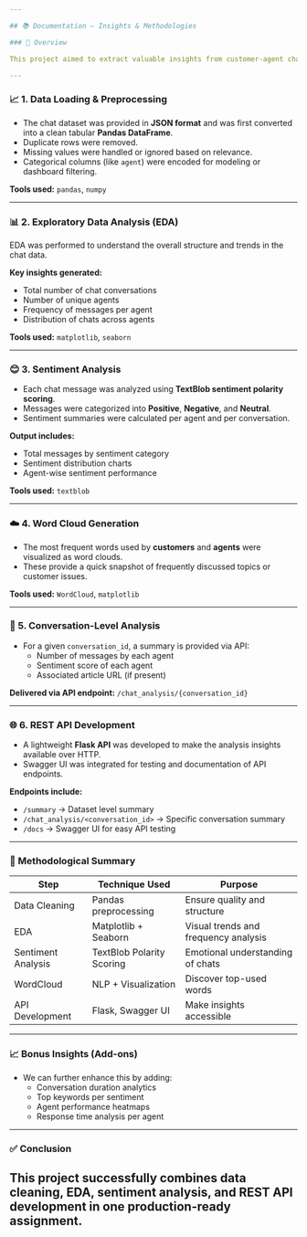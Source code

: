 ```yaml
---

## 📚 Documentation – Insights & Methodologies

### 📌 Overview

This project aimed to extract valuable insights from customer-agent chat data using Exploratory Data Analysis (EDA) and Sentiment Analysis techniques. This documentation explains how the project was structured, what insights were generated, and what methodologies were used at each step.

---
```


### 📈 1. Data Loading & Preprocessing

- The chat dataset was provided in **JSON format** and was first converted into a clean tabular **Pandas DataFrame**.
- Duplicate rows were removed.
- Missing values were handled or ignored based on relevance.
- Categorical columns (like `agent`) were encoded for modeling or dashboard filtering.

**Tools used:** `pandas`, `numpy`

---

### 📊 2. Exploratory Data Analysis (EDA)

EDA was performed to understand the overall structure and trends in the chat data.

**Key insights generated:**
- Total number of chat conversations
- Number of unique agents
- Frequency of messages per agent
- Distribution of chats across agents

**Tools used:** `matplotlib`, `seaborn`

---

### 😊 3. Sentiment Analysis

- Each chat message was analyzed using **TextBlob sentiment polarity scoring**.
- Messages were categorized into **Positive**, **Negative**, and **Neutral**.
- Sentiment summaries were calculated per agent and per conversation.

**Output includes:**
- Total messages by sentiment category
- Sentiment distribution charts
- Agent-wise sentiment performance

**Tools used:** `textblob`

---

### ☁️ 4. Word Cloud Generation

- The most frequent words used by **customers** and **agents** were visualized as word clouds.
- These provide a quick snapshot of frequently discussed topics or customer issues.

**Tools used:** `WordCloud`, `matplotlib`

---

### 💬 5. Conversation-Level Analysis

- For a given `conversation_id`, a summary is provided via API:
  - Number of messages by each agent
  - Sentiment score of each agent
  - Associated article URL (if present)

**Delivered via API endpoint:** `/chat_analysis/{conversation_id}`

---

### 🌐 6. REST API Development

- A lightweight **Flask API** was developed to make the analysis insights available over HTTP.
- Swagger UI was integrated for testing and documentation of API endpoints.

**Endpoints include:**
- `/summary` → Dataset level summary
- `/chat_analysis/<conversation_id>` → Specific conversation summary
- `/docs` → Swagger UI for easy API testing

---

### 📌 Methodological Summary

| Step | Technique Used | Purpose |
|------|----------------|--------|
| Data Cleaning | Pandas preprocessing | Ensure quality and structure |
| EDA | Matplotlib + Seaborn | Visual trends and frequency analysis |
| Sentiment Analysis | TextBlob Polarity Scoring | Emotional understanding of chats |
| WordCloud | NLP + Visualization | Discover top-used words |
| API Development | Flask, Swagger UI | Make insights accessible |

---

### 📈 Bonus Insights (Add-ons)

- We can further enhance this by adding:
  - Conversation duration analytics
  - Top keywords per sentiment
  - Agent performance heatmaps
  - Response time analysis per agent

---

### ✅ Conclusion

This project successfully combines data cleaning, EDA, sentiment analysis, and REST API development in one production-ready assignment.
---

